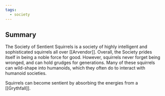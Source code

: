 ```yaml
---
tags:
  - society
---
```

## Summary

The Society of Sentient Squirrels is a society of highly intelligent and sophisticated squirrels all over [[Arvendor]]. Overall, the Society prides itself in being a noble force for good. However, squirrels never forget being wronged, and can hold grudges for generations. Many of these squirrels can wild-shape into humanoids, which they often do to interact with humanoid societies.

Squirrels can become sentient by absorbing the energies from a [[Grythfall]]. 